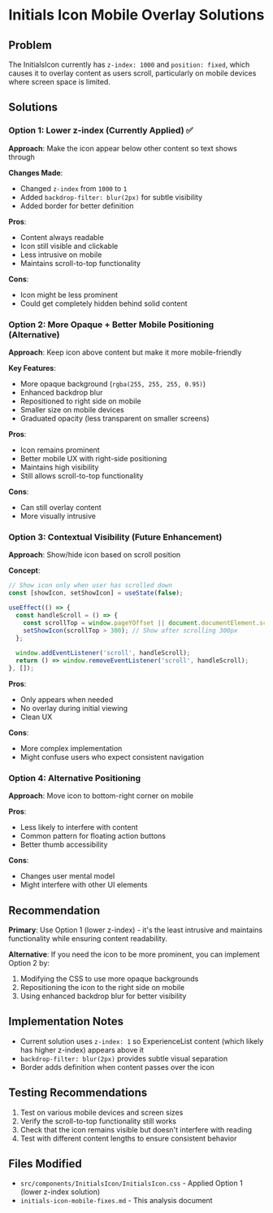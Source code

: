 # Initials Icon Mobile Overlay Solutions

## Problem
The InitialsIcon currently has `z-index: 1000` and `position: fixed`, which causes it to overlay content as users scroll, particularly on mobile devices where screen space is limited.

## Solutions

### Option 1: Lower z-index (Currently Applied) ✅
**Approach**: Make the icon appear below other content so text shows through

**Changes Made**:
- Changed `z-index` from `1000` to `1`
- Added `backdrop-filter: blur(2px)` for subtle visibility
- Added border for better definition

**Pros**:
- Content always readable
- Icon still visible and clickable
- Less intrusive on mobile
- Maintains scroll-to-top functionality

**Cons**:
- Icon might be less prominent
- Could get completely hidden behind solid content

### Option 2: More Opaque + Better Mobile Positioning (Alternative)
**Approach**: Keep icon above content but make it more mobile-friendly

**Key Features**:
- More opaque background (`rgba(255, 255, 255, 0.95)`)
- Enhanced backdrop blur
- Repositioned to right side on mobile
- Smaller size on mobile devices
- Graduated opacity (less transparent on smaller screens)

**Pros**:
- Icon remains prominent
- Better mobile UX with right-side positioning
- Maintains high visibility
- Still allows scroll-to-top functionality

**Cons**:
- Can still overlay content
- More visually intrusive

### Option 3: Contextual Visibility (Future Enhancement)
**Approach**: Show/hide icon based on scroll position

**Concept**:
```javascript
// Show icon only when user has scrolled down
const [showIcon, setShowIcon] = useState(false);

useEffect(() => {
  const handleScroll = () => {
    const scrollTop = window.pageYOffset || document.documentElement.scrollTop;
    setShowIcon(scrollTop > 300); // Show after scrolling 300px
  };
  
  window.addEventListener('scroll', handleScroll);
  return () => window.removeEventListener('scroll', handleScroll);
}, []);
```

**Pros**:
- Only appears when needed
- No overlay during initial viewing
- Clean UX

**Cons**:
- More complex implementation
- Might confuse users who expect consistent navigation

### Option 4: Alternative Positioning
**Approach**: Move icon to bottom-right corner on mobile

**Pros**:
- Less likely to interfere with content
- Common pattern for floating action buttons
- Better thumb accessibility

**Cons**:
- Changes user mental model
- Might interfere with other UI elements

## Recommendation

**Primary**: Use Option 1 (lower z-index) - it's the least intrusive and maintains functionality while ensuring content readability.

**Alternative**: If you need the icon to be more prominent, you can implement Option 2 by:
1. Modifying the CSS to use more opaque backgrounds
2. Repositioning the icon to the right side on mobile
3. Using enhanced backdrop blur for better visibility

## Implementation Notes

- Current solution uses `z-index: 1` so ExperienceList content (which likely has higher z-index) appears above it
- `backdrop-filter: blur(2px)` provides subtle visual separation
- Border adds definition when content passes over the icon

## Testing Recommendations

1. Test on various mobile devices and screen sizes
2. Verify the scroll-to-top functionality still works
3. Check that the icon remains visible but doesn't interfere with reading
4. Test with different content lengths to ensure consistent behavior

## Files Modified

- `src/components/InitialsIcon/InitialsIcon.css` - Applied Option 1 (lower z-index solution)
- `initials-icon-mobile-fixes.md` - This analysis document